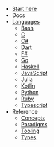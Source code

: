 - [Start here](/)
- Docs
- [Languages](/languages/README.md)
  - [Bash](/languages/bash/README.md)
  - [C](/languages/c/README.md)
  - [C#](/languages/csharp/README.md)
  - [Dart](/languages/dart/README.md)
  - [F#](/languages/fsharp/README.md)
  - [Go](/languages/go/README.md)
  - [Haskell](/languages/haskell/README.md)
  - [JavaScript](/languages/javascript/README.md)
  - [Julia](/languages/julia/README.md)
  - [Kotlin](/languages/kotlin/README.md)
  - [Python](/languages/python/README.md)
  - [Ruby](/languages/ruby/README.md)
  - [Typescript](/languages/typescript/README.md)
- Reference
  - [Concepts](/reference/concepts/README.md)
  - [Paradigms](/reference/paradigms/README.md)
  - [Tooling](/reference/tooling/README.md)
  - [Types](/reference/types/README.md)
